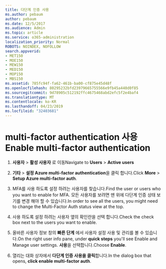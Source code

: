 ```yaml
---
title: 다단계 인증 사용
ms.author: pebaum
author: pebaum
ms.date: 12/5/2017
ms.audience: Admin
ms.topic: article
ms.service: o365-administration
localization_priority: Normal
ROBOTS: NOINDEX, NOFOLLOW
search.appverid:
- MET150
- MOE150
- MEW150
- MED150
- MOP150
- MBS150
ms.assetid: 785fc94f-fa62-461b-ba00-cf875e45d48f
ms.openlocfilehash: 80295232bfd23979665755566e9fb45a440d0f85
ms.sourcegitcommit: 9d78905c512192ffc4675468abd2efc5f2e4baf4
ms.translationtype: MT
ms.contentlocale: ko-KR
ms.lasthandoff: 04/23/2019
ms.locfileid: "32403681"
---
```

# <a name="enable-multi-factor-authentication"></a><span data-ttu-id="f6917-102">multi-factor authentication 사용</span><span class="sxs-lookup"><span data-stu-id="f6917-102">Enable multi-factor authentication</span></span>

1. <span data-ttu-id="f6917-103">**사용자** \> **활성 사용자** 로 이동</span><span class="sxs-lookup"><span data-stu-id="f6917-103">Navigate to **Users** \> **Active users**</span></span>
    
2. <span data-ttu-id="f6917-104">**기타** \> **설정 Azure multi-factor authentication**을 클릭 합니다.</span><span class="sxs-lookup"><span data-stu-id="f6917-104">Click **More** \> **Setup Azure multi-factor auth**.</span></span> 
    
3. <span data-ttu-id="f6917-105">MFA를 사용 하도록 설정 하려는 사용자를 찾습니다.</span><span class="sxs-lookup"><span data-stu-id="f6917-105">Find the user or users who you want to enable for MFA.</span></span> <span data-ttu-id="f6917-106">모든 사용자를 보려면 맨 위에 다단계 인증 상태 보기를 변경 해야 할 수 있습니다.</span><span class="sxs-lookup"><span data-stu-id="f6917-106">In order to see all the users, you might need to change the Multi-Factor Auth status view at the top.</span></span>
    
4. <span data-ttu-id="f6917-107">사용 하도록 설정 하려는 사용자 옆의 확인란을 선택 합니다.</span><span class="sxs-lookup"><span data-stu-id="f6917-107">Check the check box next to the users you want to enable.</span></span>
    
5.  <span data-ttu-id="f6917-108">올바른 사용자 정보 창의 **빠른 단계** 에서 사용자 설정 사용 및 관리를 볼 수 있습니다.</span><span class="sxs-lookup"><span data-stu-id="f6917-108">On the right user info pane, under **quick steps** you'll see Enable and Manage user settings.</span></span> <span data-ttu-id="f6917-109">**사용**을 선택합니다.</span><span class="sxs-lookup"><span data-stu-id="f6917-109">Choose **Enable**.</span></span> 
    
6. <span data-ttu-id="f6917-110">열리는 대화 상자에서 **다단계 인증 사용을 클릭**합니다.</span><span class="sxs-lookup"><span data-stu-id="f6917-110">In the dialog box that opens, **click enable multi-factor auth**.</span></span> 
    

